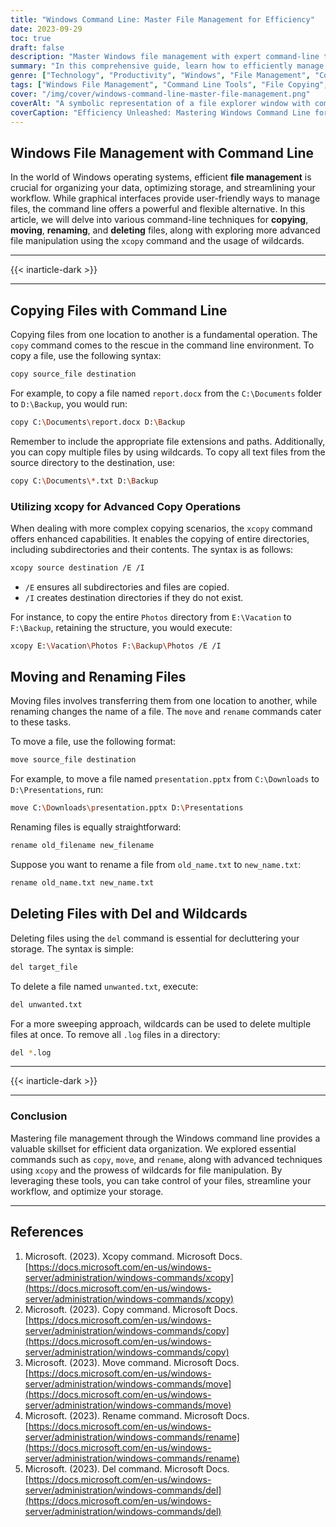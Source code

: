 ```yaml
---
title: "Windows Command Line: Master File Management for Efficiency"
date: 2023-09-29
toc: true
draft: false
description: "Master Windows file management with expert command-line techniques. Learn file copying, moving, renaming, and advanced methods for efficient organization and workflow."
summary: "In this comprehensive guide, learn how to efficiently manage Windows files using command-line tools. Copy, move, rename, and delete files effortlessly, and explore advanced techniques like xcopy and wildcards."
genre: ["Technology", "Productivity", "Windows", "File Management", "Command Line", "Data Organization", "Workflow Optimization", "Digital Efficiency", "IT Skills", "Computer Tips"]
tags: ["Windows File Management", "Command Line Tools", "File Copying", "File Moving", "File Renaming", "Advanced File Manipulation", "xcopy Command", "Wildcards", "Digital Organization", "Workflow Streamlining", "IT Skills", "Efficient Data Management", "Computer Productivity", "Data Handling", "File Operations", "IT Tips", "Data Storage", "Windows OS", "Efficient Workflow", "Technology Tips", "Windows File Organization", "Command Line Techniques", "Advanced File Manipulation", "Workflow Optimization", "IT Skills Development", "Data Management Techniques", "Digital Efficiency", "Computer Productivity"]
cover: "/img/cover/windows-command-line-master-file-management.png"
coverAlt: "A symbolic representation of a file explorer window with command-line elements, illustrating efficient file management."
coverCaption: "Efficiency Unleashed: Mastering Windows Command Line for File Management."
---
```


## Windows File Management with Command Line

In the world of Windows operating systems, efficient **file management** is crucial for organizing your data, optimizing storage, and streamlining your workflow. While graphical interfaces provide user-friendly ways to manage files, the command line offers a powerful and flexible alternative. In this article, we will delve into various command-line techniques for **copying**, **moving**, **renaming**, and **deleting** files, along with exploring more advanced file manipulation using the `xcopy` command and the usage of wildcards.

______
{{< inarticle-dark >}}
______

## Copying Files with Command Line

Copying files from one location to another is a fundamental operation. The `copy` command comes to the rescue in the command line environment. To copy a file, use the following syntax:

```bash
copy source_file destination
```

For example, to copy a file named `report.docx` from the `C:\Documents` folder to `D:\Backup`, you would run:

```bash
copy C:\Documents\report.docx D:\Backup
```

Remember to include the appropriate file extensions and paths. Additionally, you can copy multiple files by using wildcards. To copy all text files from the source directory to the destination, use:

```bash
copy C:\Documents\*.txt D:\Backup
```

### Utilizing xcopy for Advanced Copy Operations

When dealing with more complex copying scenarios, the `xcopy` command offers enhanced capabilities. It enables the copying of entire directories, including subdirectories and their contents. The syntax is as follows:

```bash
xcopy source destination /E /I
```

- `/E` ensures all subdirectories and files are copied.
- `/I` creates destination directories if they do not exist.

For instance, to copy the entire `Photos` directory from `E:\Vacation` to `F:\Backup`, retaining the structure, you would execute:

```bash
xcopy E:\Vacation\Photos F:\Backup\Photos /E /I
```

## Moving and Renaming Files

Moving files involves transferring them from one location to another, while renaming changes the name of a file. The `move` and `rename` commands cater to these tasks.

To move a file, use the following format:

```bash
move source_file destination
```

For example, to move a file named `presentation.pptx` from `C:\Downloads` to `D:\Presentations`, run:

```bash
move C:\Downloads\presentation.pptx D:\Presentations
```

Renaming files is equally straightforward:

```bash
rename old_filename new_filename
```

Suppose you want to rename a file from `old_name.txt` to `new_name.txt`:

```bash
rename old_name.txt new_name.txt
```

## Deleting Files with Del and Wildcards

Deleting files using the `del` command is essential for decluttering your storage. The syntax is simple:

```bash
del target_file
```

To delete a file named `unwanted.txt`, execute:

```bash
del unwanted.txt
```

For a more sweeping approach, wildcards can be used to delete multiple files at once. To remove all `.log` files in a directory:

```bash
del *.log
```

______
{{< inarticle-dark >}}
______

### Conclusion

Mastering file management through the Windows command line provides a valuable skillset for efficient data organization. We explored essential commands such as `copy`, `move`, and `rename`, along with advanced techniques using `xcopy` and the prowess of wildcards for file manipulation. By leveraging these tools, you can take control of your files, streamline your workflow, and optimize your storage.
______

## References

1. Microsoft. (2023). Xcopy command. Microsoft Docs. [https://docs.microsoft.com/en-us/windows-server/administration/windows-commands/xcopy](https://docs.microsoft.com/en-us/windows-server/administration/windows-commands/xcopy)
2. Microsoft. (2023). Copy command. Microsoft Docs. [https://docs.microsoft.com/en-us/windows-server/administration/windows-commands/copy](https://docs.microsoft.com/en-us/windows-server/administration/windows-commands/copy)
3. Microsoft. (2023). Move command. Microsoft Docs. [https://docs.microsoft.com/en-us/windows-server/administration/windows-commands/move](https://docs.microsoft.com/en-us/windows-server/administration/windows-commands/move)
4. Microsoft. (2023). Rename command. Microsoft Docs. [https://docs.microsoft.com/en-us/windows-server/administration/windows-commands/rename](https://docs.microsoft.com/en-us/windows-server/administration/windows-commands/rename)
5. Microsoft. (2023). Del command. Microsoft Docs. [https://docs.microsoft.com/en-us/windows-server/administration/windows-commands/del](https://docs.microsoft.com/en-us/windows-server/administration/windows-commands/del)
